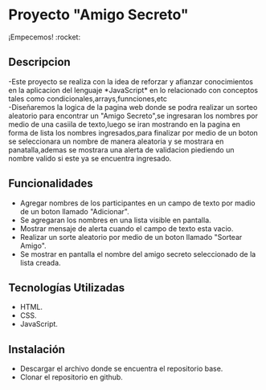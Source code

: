 <h1>Proyecto "Amigo Secreto"</h1>
¡Empecemos! :rocket:
<h2>Descripcion</h2>
<p>-Este proyecto se realiza con la idea de reforzar y afianzar conocimientos en la aplicacion del lenguaje *JavaScript*
en lo relacionado con conceptos tales como condicionales,arrays,funnciones,etc
<br>-Diseñaremos la logica de la pagina web donde se podra realizar un sorteo aleatorio para encontrar un "Amigo Secreto",se ingresaran los nombres por medio de una casiila de texto,luego se iran mostrando en la pagina en forma de lista los nombres ingresados,para finalizar por medio de un boton se seleccionara un nombre de manera aleatoria y se mostrara en panatalla,ademas se mostrara una alerta de validacion piediendo un nombre valido si este ya se encuentra ingresado.</br></p>

<h2>Funcionalidades</h2>

* Agregar nombres de los participantes en un campo de texto por madio de un boton llamado "Adicionar".
* Se agregaran los nombres en una lista visible en pantalla.
* Mostrar mensaje de alerta cuando el campo de texto esta vacio.
* Realizar un sorte aleatorio por medio de un boton llamado "Sortear Amigo".
* Se mostrar en pantalla el nombre del amigo secreto seleccionado de la lista creada. 

<h2>Tecnologías Utilizadas</h2>

* HTML.
* CSS.
* JavaScript.

<h2>Instalación</h2>

* Descargar el archivo donde se encuentra el repositorio base. 
* Clonar el repositorio en github.

  


